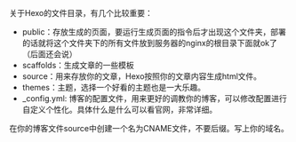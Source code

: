 关于Hexo的文件目录，有几个比较重要：

- public：存放生成的页面，要运行生成页面的指令后才出现这个文件夹，部署的话就将这个文件夹下的所有文件放到服务器的nginx的根目录下面就ok了（后面还会说）
- scaffolds：生成文章的一些模板
- source：用来存放你的文章，Hexo按照你的文章内容生成html文件。
- themes：主题，选择一个好看的主题也是一大乐趣。
- _config.yml: 博客的配置文件，用来更好的调教你的博客，可以修改配置进行自定义个性化。具体什么是什么可以看官网，非常详细。
  

在你的博客文件source中创建一个名为CNAME文件，不要后缀。写上你的域名。
